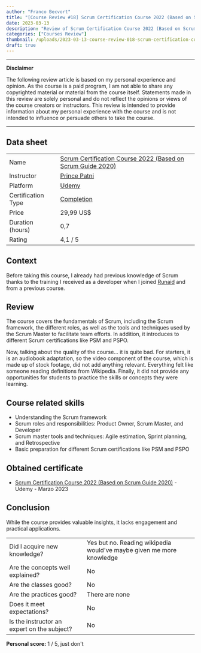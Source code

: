 ```yaml
---
author: "Franco Becvort"
title: "[Course Review #18] Scrum Certification Course 2022 (Based on Scrum Guide 2020)"
date: 2023-03-13
description: "Review of Scrum Certification Course 2022 (Based on Scrum Guide 2020)"
categories: ["Courses Review"]
thumbnail: /uploads/2023-03-13-course-review-018-scrum-certification-course/scrum2.png
draft: true
---
```


---

**Disclaimer**

The following review article is based on my personal experience and opinion. As the course is a paid program, I am not able to share any copyrighted material or material from the course itself. Statements made in this review are solely personal and do not reflect the opinions or views of the course creators or instructors. This review is intended to provide information about my personal experience with the course and is not intended to influence or persuade others to take the course.

---

## Data sheet

|                    |                                                                                                                                                             |
| ------------------ | ----------------------------------------------------------------------------------------------------------------------------------------------------------- |
| Name               | [Scrum Certification Course 2022 (Based on Scrum Guide 2020)](https://www.udemy.com/course/scrum-certification-course-based-on-scrum-guide-latest-version/) |
| Instructor         | [Prince Patni](https://www.linkedin.com/in/prince-patni-284b2428/)                                                                                          |
| Platform           | [Udemy](https://www.udemy.com/)                                                                                                                             |
| Certification Type | [Completion](https://support.udemy.com/hc/en-us/sections/360011037194-Certificates-of-Completion)                                                           |
| Price              | 29,99 US$                                                                                                                                                   |
| Duration \(hours\) | 0,7                                                                                                                                                         |
| Rating             | 4,1 / 5                                                                                                                                                     |

## Context

Before taking this course, I already had previous knowledge of Scrum thanks to the training I received as a developer when I joined [Runaid](https://www.runaid.com.ar/index.php?languaje=en) and from a previous course.

## Review

The course covers the fundamentals of Scrum, including the Scrum framework, the different roles, as well as the tools and techniques used by the Scrum Master to facilitate team efforts. In addition, it introduces to different Scrum certifications like PSM and PSPO.

Now, talking about the quality of the course... it is quite bad. For starters, it is an audiobook adaptation, so the video component of the course, which is made up of stock footage, did not add anything relevant. Everything felt like someone reading definitions from Wikipedia. Finally, it did not provide any opportunities for students to practice the skills or concepts they were learning.

## Course related skills

- Understanding the Scrum framework
- Scrum roles and responsibilities: Product Owner, Scrum Master, and Developer
- Scrum master tools and techniques: Agile estimation, Sprint planning, and Retrospective
- Basic preparation for different Scrum certifications like PSM and PSPO

## Obtained certificate

- [Scrum Certification Course 2022 (Based on Scrum Guide 2020)](https://udemy-certificate.s3.amazonaws.com/pdf/UC-956c13b6-d942-46c0-a416-5324a2e5ee00.pdf) - Udemy - Marzo 2023

## Conclusion

While the course provides valuable insights, it lacks engagement and practical applications.

|                                             |                                                                      |
| ------------------------------------------- | -------------------------------------------------------------------- |
| Did I acquire new knowledge?                | Yes but no. Reading wikipedia would've maybe given me more knowledge |
| Are the concepts well explained?            | No                                                                   |
| Are the classes good?                       | No                                                                   |
| Are the practices good?                     | There are none                                                       |
| Does it meet expectations?                  | No                                                                   |
| Is the instructor an expert on the subject? | No                                                                   |

**Personal score:** 1 / 5, just don't
